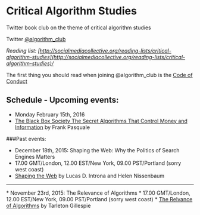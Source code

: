 # Critical Algorithm Studies

Twitter book club on the theme of critical algorithm studies


Twitter <a href="twitter.com/algorithm_club">@algorithm_club</a>

*Reading list: [http://socialmediacollective.org/reading-lists/critical-algorithm-studies](http://socialmediacollective.org/reading-lists/critical-algorithm-studies)/*

The first thing you should read when joining @algorithm_club is the <a href="https://github.com/drtortoise/critical-algorithm-studies/blob/master/code-of-conduct.md">Code of Conduct</a>

## Schedule - Upcoming events:
* Monday February 15th, 2016
* <a href="http://www.hup.harvard.edu/catalog.php?isbn=9780674368279">The Black Box Society The Secret Algorithms That Control Money and Information</a> by Frank Pasquale


###Past events:
* December 18th, 2015: Shaping the Web: Why the Politics of Search Engines Matters
* 17.00 GMT/London, 12.00 EST/New York, 09.00 PST/Portland (sorry west coast)
* <a href="http://www.nyu.edu/projects/nissenbaum/papers/ShapingTheWeb.pdf">Shaping the Web</a> by Lucas D. Introna and Helen Nissenbaum
<hr>
* November 23rd, 2015: The Relevance of Algorithms
* 17.00 GMT/London, 12.00 EST/New York, 09.00 PST/Portland (sorry west coast)
* <a href="http://www.tarletongillespie.org/essays/Gillespie%20-%20The%20Relevance%20of%20Algorithms.pdf">The Relvance of Algorithms</a> by Tarleton Gillespie
